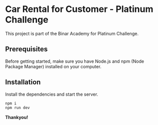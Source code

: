 # Car Rental for Customer - Platinum Challenge

This project is part of the Binar Academy for Platinum Challenge.

## Prerequisites

Before getting started, make sure you have Node.js and npm (Node Package Manager) installed on your computer.

## Installation

Install the dependencies and start the server.

```sh
npm i
npm run dev
```

**Thankyou!**
